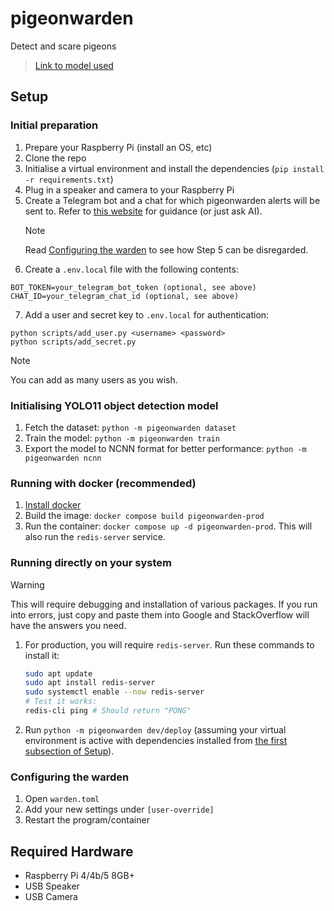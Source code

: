 # pigeonwarden

Detect and scare pigeons

> [Link to model used](https://app.roboflow.com/tomasprojects/pigeon-myna-negchicken/1)

## Setup

### Initial preparation

1. Prepare your Raspberry Pi (install an OS, etc)
2. Clone the repo
3. Initialise a virtual environment and install the dependencies (`pip install -r requirements.txt`)
4. Plug in a speaker and camera to your Raspberry Pi
5. Create a Telegram bot and a chat for which pigeonwarden alerts will be sent to. Refer to [this website](https://core.telegram.org/bots/api) for guidance (or just ask AI).
   > [!NOTE]
   > Read [Configuring the warden](#extra-manually-configuring-the-warden) to see how Step 5 can be disregarded.
6. Create a `.env.local` file with the following contents:

```
BOT_TOKEN=your_telegram_bot_token (optional, see above)
CHAT_ID=your_telegram_chat_id (optional, see above)
```

7. Add a user and secret key to `.env.local` for authentication:

```
python scripts/add_user.py <username> <password>
python scripts/add_secret.py
```

> [!NOTE]
> You can add as many users as you wish.

### Initialising YOLO11 object detection model

1. Fetch the dataset: `python -m pigeonwarden dataset`
2. Train the model: `python -m pigeonwarden train`
3. Export the model to NCNN format for better performance: `python -m pigeonwarden ncnn`

### Running with docker (recommended)

1. [Install docker](https://docs.docker.com/engine/install/)
2. Build the image: `docker compose build pigeonwarden-prod`
3. Run the container: `docker compose up -d pigeonwarden-prod`. This will also run the `redis-server` service.

### Running directly on your system

> [!WARNING]
> This will require debugging and installation of various packages. If you run into errors, just copy and paste them into Google and StackOverflow will have the answers you need.

1. For production, you will require `redis-server`. Run these commands to install it:
   ```sh
   sudo apt update
   sudo apt install redis-server
   sudo systemctl enable --now redis-server
   # Test it works:
   redis-cli ping # Should return "PONG"
   ```
2. Run `python -m pigeonwarden dev/deploy` (assuming your virtual environment is active with dependencies installed from [the first subsection of Setup](#initial-preparation)).

### Configuring the warden

1. Open `warden.toml`
2. Add your new settings under `[user-override]`
3. Restart the program/container

## Required Hardware

- Raspberry Pi 4/4b/5 8GB+
- USB Speaker
- USB Camera
